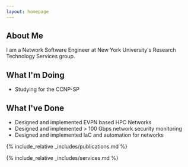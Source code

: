 ```yaml
---
layout: homepage
---
```


## About Me

I am a Network Software Engineer at New York University's Research Technology Services group.

## What I'm Doing

- Studying for the CCNP-SP

## What I've Done

- Designed and implemented EVPN based HPC Networks
- Designed and implemented > 100 Gbps network security monitoring
- Designed and implemented IaC and automation for networks

{% include_relative _includes/publications.md %}

{% include_relative _includes/services.md %}
